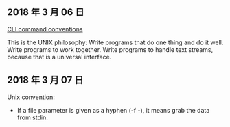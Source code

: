 ## 2018 年 3 月 06 日

 [CLI command conventions](http://pubs.opengroup.org/onlinepubs/9699919799/basedefs/V1_chap11.html)
 
 This is the UNIX philosophy: Write programs that do one thing and do it well. Write programs to work together. Write programs to handle text streams, because that is a universal interface.

 ## 2018 年 3 月 07 日
 
 Unix convention:

  - If a file parameter is given as a hyphen (-f -), it means grab the data from stdin.